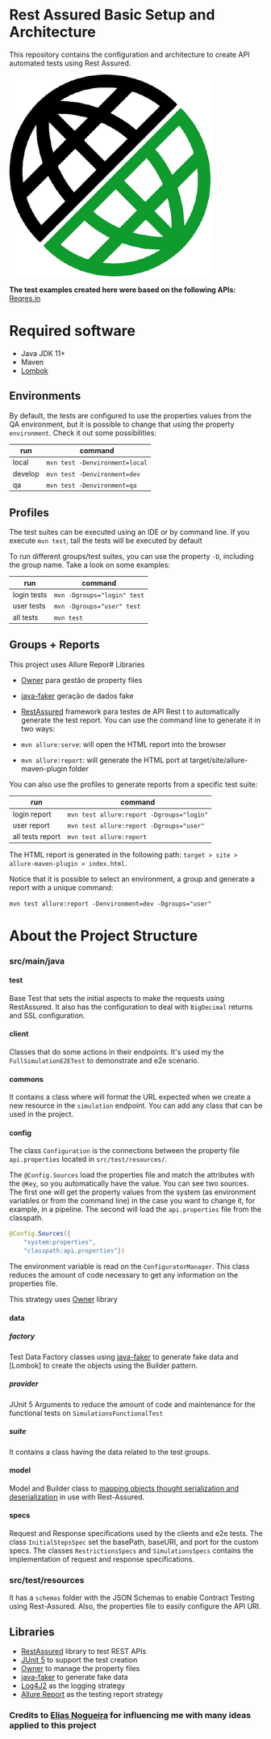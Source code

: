 # Rest Assured Basic Setup and Architecture

This repository contains the configuration and architecture to create API automated tests using Rest Assured.

![Rest Assured Logo](imgs/rest-assured-icon.png)

<b>The test examples created here were based on the following APIs:</b> [Reqres.in](https://reqres.in/)

# Required software
* Java JDK 11+
* Maven
* [Lombok](https://www.baeldung.com/lombok-ide)

## Environments
By default, the tests are configured to use the properties values from the QA environment, but it is possible to change that using the property `environment`. Check it out some possibilities:

| run | command |
|-----|---------|
| local | `mvn test -Denvironment=local` |
| develop | `mvn test -Denvironment=dev` |
| qa | `mvn test -Denvironment=qa` |

## Profiles
The test suites can be executed using an IDE or by command line.
If you execute `mvn test`, tall the tests will be executed by default

To run different groups/test suites, you can use the property `-D`, including the group name. Take a look on some examples:

| run | command |
|-----|---------|
| login tests | `mvn -Dgroups="login" test` |
| user tests | `mvn -Dgroups="user" test` |
| all tests | `mvn test` |

## Groups + Reports
This project uses Allure Repor# Libraries
* [Owner](http://owner.aeonbits.org/) para gestão de property files
* [java-faker](https://github.com/DiUS/java-faker) geração de dados fake
* [RestAssured](http://rest-assured.io/) framework para testes de API Rest
t to automatically generate the test report. You can use the command line to generate it in two ways:

* `mvn allure:serve`: will open the HTML report into the browser
* `mvn allure:report`: will generate the HTML port at target/site/allure-maven-plugin folder

You can also use the profiles to generate reports from a specific test suite:

| run | command |
|-----|---------|
| login report | `mvn test allure:report -Dgroups="login"` |
| user report | `mvn test allure:report -Dgroups="user"` |
| all tests report | `mvn test allure:report` |

The HTML report is generated in the following path: `target > site > allure-maven-plugin > index.html`.

Notice that it is possible to select an environment, a group and generate a report with a unique command:

`mvn test allure:report -Denvironment=dev -Dgroups="user"`

# About the Project Structure

### src/main/java

#### test
Base Test that sets the initial aspects to make the requests using RestAssured.
It also has the configuration to deal with `BigDecimal` returns and SSL configuration.

#### client
Classes that do some actions in their endpoints. It's used my the `FullSimulationE2ETest` to demonstrate and e2e
scenario.

#### commons
It contains a class where will format the URL expected when we create a new resource in the `simulation` endpoint.
You can add any class that can be used in the project.

#### config
The class `Configuration` is the connections between the property file `api.properties` located in `src/test/resources/`.

The `@Config.Sources` load the properties file and match the attributes with the `@Key`, so you automatically have the value.
You can see two sources.
The first one will get the property values from the system (as environment variables or from the command line) in the case you want to change it, for example, in a pipeline.
The second will load the `api.properties` file from the classpath.
```java
@Config.Sources({
    "system:properties",
    "classpath:api.properties"})
```

The environment variable is read on the `ConfiguratorManager`.
This class reduces the amount of code necessary to get any information on the properties file.

This strategy uses [Owner](http://owner.aeonbits.org/) library

#### data

##### factory
Test Data Factory classes using [java-faker](https://github.com/DiUS/java-faker) to generate fake data and [Lombok] to
create the objects using the Builder pattern.

##### provider
JUnit 5 Arguments to reduce the amount of code and maintenance for the functional tests on `SimulationsFunctionalTest`

##### suite
It contains a class having the data related to the test groups.

#### model
Model and Builder class to
[mapping objects thought serialization and deserialization](https://github.com/rest-assured/rest-assured/wiki/Usage#object-mapping)
in use with Rest-Assured.

#### specs
Request and Response specifications used by the clients and e2e tests.
The class `InitialStepsSpec` set the basePath, baseURI, and port for the custom specs.
The classes `RestrictionsSpecs` and `SimulationsSpecs` contains the implementation of request and response specifications.

### src/test/resources
It has a `schemas` folder with the JSON Schemas to enable Contract Testing using Rest-Assured. Also, the properties file to easily configure the API URI.

## Libraries
* [RestAssured](http://rest-assured.io/) library to test REST APIs
* [JUnit 5](https://junit.org/junit5/) to support the test creation
* [Owner](http://owner.aeonbits.org/) to manage the property files
* [java-faker](https://github.com/DiUS/java-faker) to generate fake data
* [Log4J2](https://logging.apache.org/log4j/2.x/) as the logging strategy
* [Allure Report](https://docs.qameta.io/allure/) as the testing report strategy

### Credits to [Elias Nogueira](https://github.com/eliasnogueira) for influencing me with many ideas applied to this project